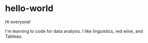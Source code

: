 # hello-world

Hi everyone!

I'm learning to code for data analysis. I like linguistics, red wine, and Tableau.
